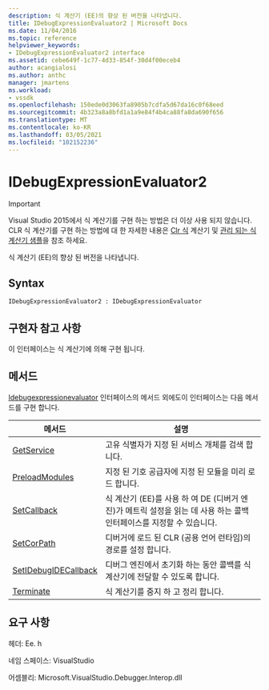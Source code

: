 ```yaml
---
description: 식 계산기 (EE)의 향상 된 버전을 나타냅니다.
title: IDebugExpressionEvaluator2 | Microsoft Docs
ms.date: 11/04/2016
ms.topic: reference
helpviewer_keywords:
- IDebugExpressionEvaluator2 interface
ms.assetid: cebe649f-1c77-4d33-854f-30d4f00eceb4
author: acangialosi
ms.author: anthc
manager: jmartens
ms.workload:
- vssdk
ms.openlocfilehash: 150ede0d3063fa8905b7cdfa5d67da16c0f68eed
ms.sourcegitcommit: 4b323a8a8bfd1a1a9e84f4b4ca88fa8da690f656
ms.translationtype: MT
ms.contentlocale: ko-KR
ms.lasthandoff: 03/05/2021
ms.locfileid: "102152236"
---
```

# <a name="idebugexpressionevaluator2"></a>IDebugExpressionEvaluator2
> [!IMPORTANT]
> Visual Studio 2015에서 식 계산기를 구현 하는 방법은 더 이상 사용 되지 않습니다. CLR 식 계산기를 구현 하는 방법에 대 한 자세한 내용은 [Clr 식](https://github.com/Microsoft/ConcordExtensibilitySamples/wiki/CLR-Expression-Evaluators) 계산기 및 [관리 되는 식 계산기 샘플](https://github.com/Microsoft/ConcordExtensibilitySamples/wiki/Managed-Expression-Evaluator-Sample)을 참조 하세요.

 식 계산기 (EE)의 향상 된 버전을 나타냅니다.

## <a name="syntax"></a>Syntax

```
IDebugExpressionEvaluator2 : IDebugExpressionEvaluator
```

## <a name="notes-for-implementers"></a>구현자 참고 사항
 이 인터페이스는 식 계산기에 의해 구현 됩니다.

## <a name="methods"></a>메서드
 [Idebugexpressionevaluator](../../../extensibility/debugger/reference/idebugexpressionevaluator.md) 인터페이스의 메서드 외에도이 인터페이스는 다음 메서드를 구현 합니다.

|메서드|설명|
|------------|-----------------|
|[GetService](../../../extensibility/debugger/reference/idebugexpressionevaluator2-getservice.md)|고유 식별자가 지정 된 서비스 개체를 검색 합니다.|
|[PreloadModules](../../../extensibility/debugger/reference/idebugexpressionevaluator2-preloadmodules.md)|지정 된 기호 공급자에 지정 된 모듈을 미리 로드 합니다.|
|[SetCallback](../../../extensibility/debugger/reference/idebugexpressionevaluator2-setcallback.md)|식 계산기 (EE)를 사용 하 여 DE (디버거 엔진)가 메트릭 설정을 읽는 데 사용 하는 콜백 인터페이스를 지정할 수 있습니다.|
|[SetCorPath](../../../extensibility/debugger/reference/idebugexpressionevaluator2-setcorpath.md)|디버거에 로드 된 CLR (공용 언어 런타임)의 경로를 설정 합니다.|
|[SetIDebugIDECallback](../../../extensibility/debugger/reference/idebugexpressionevaluator2-setidebugidecallback.md)|디버그 엔진에서 초기화 하는 동안 콜백를 식 계산기에 전달할 수 있도록 합니다.|
|[Terminate](../../../extensibility/debugger/reference/idebugexpressionevaluator2-terminate.md)|식 계산기를 중지 하 고 정리 합니다.|

## <a name="requirements"></a>요구 사항
 헤더: Ee. h

 네임 스페이스: VisualStudio

 어셈블리: Microsoft.VisualStudio.Debugger.Interop.dll
